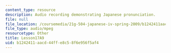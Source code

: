 ```yaml
---
content_type: resource
description: Audio recording demonstrating Japanese pronunciation.
file: null
file_location: /coursemedia/21g-504-japanese-iv-spring-2009/b1242411aacd44ffe8c58f6e956f5af4_Lesson17A9.mp3
file_type: audio/mpeg
resourcetype: Other
title: Lesson17A9
uid: b1242411-aacd-44ff-e8c5-8f6e956f5af4
---
```

